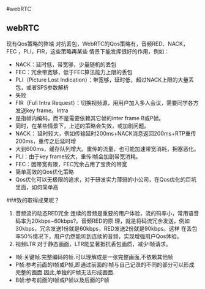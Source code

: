 #webRTC
## webRTC
现有Qos策略的弊端
对抗丢包，WebRTC的Qos策略有，⾳频RED、NACK， FEC ，PLI，FIR，这些策略再某些
情景下能发挥很好的作⽤，例如：

* NACK：延时低，带宽够，少量随机的丢包
* FEC：冗余带宽够，低于FEC算法能⼒上限的丢包
* PLI（Picture Lost Indication）：带宽够，延时低，超过NACK上限的⼤量丢包，或者SPS参数解析
* 失败
* FIR（Full Intra Request）：切换视频源，⽤⽤户加⼊多⼈会议，需要同学各⽅发送key frame。Intra
* 是指帧内编码，⽽不是需要依赖其它帧的inter frame B或P帧。
* 同时，在某些情景下，上述的策略会失效，或加剧问题。
* NACK： 延时较⼤，例如传输延时200ms+NACK消息返回200ms+RTP重传200ms，重传之后延时增
* ⼤到600ms，缓存队列增⼤。重传的流量，也可能加速带宽消耗，拥塞恶化。
* PLI：由于key frame较⼤，重传I帧会加剧带宽消耗。
* FEC：因带宽有限，FEC冗余占⽤了宝贵的带宽
* 简单⾼效的Qos优化策略
* Qos优化可以⽆极限的追求，对于研发实⼒薄弱的⼩公司，在Qos优化的巨坑⾥⾯，如何简单⾼


###效的取得成果呢？
1. ⾳频流的动态RED冗余
连续的⾳频是重要的⽤户体验，流的码率⼩，常⽤语⾳码率为20kbps~60kbps?。⾳频RED的原
理，就是将码流冗余发送，例如30kbps，冗余发送1份就是60kbps，RED发送2份就是90kbps。这样
在丢包率50%情况下，⽤户仍然能听到连续的⾳频，实现增强⽤户Qos体验。
2. 视频LTR
对于静态画⾯，LTR能显著抵抗丢包画质，减少I帧请求。

* I帧:关键帧.完整编码的帧.可以理解成是⼀张完整画⾯,不依赖其他帧
* P帧:参考前⾯的I帧或P帧,即通过前⾯的I帧与⾃⼰记录的不同的部分可以形成完整的画⾯.因此,单独的P帧⽆法形成画⾯.
* B帧:参考前⾯的I帧或P帧以及后⾯的P帧